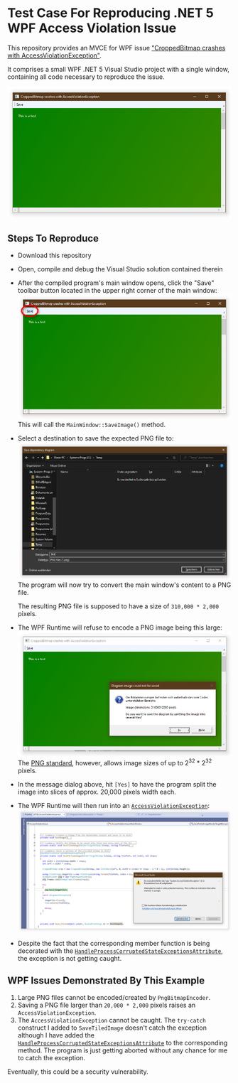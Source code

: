 # Test Case For Reproducing .NET 5 WPF Access Violation Issue

This repository provides an MVCE for WPF issue ["CroppedBitmap crashes with AccessViolationException"](https://github.com/dotnet/wpf/issues/5125).

It comprises a small WPF .NET 5 Visual Studio project with a single window, containing
all code necessary to reproduce the issue.

![MainWindow screenshot](.doc/images/1%20-%20Screenshot.png)

## Steps To Reproduce

- Download this repository
- Open, compile and debug the Visual Studio solution contained therein
- After the compiled program's main window opens, click the "Save" toolbar button located
  in the upper right corner of the main window:
	![MainWindows Save toolbar button](.doc/images/2%20-%20Save%20Image.png)
	This will call the `MainWindow::SaveImage()` method.
- Select a destination to save the expected PNG file to:
  ![Save As dialog window](.doc/images/3%20-%20Save%20As.png)
	The program will now try to convert the main window's content to a PNG file.

	The resulting PNG file is supposed to have a size of `310,000 * 2,000` pixels.
- The WPF Runtime will refuse to encode a PNG image being this large:
  ![WPF cannot save a PNG file this large](.doc/images/4%20-%20Cannot%20save%20large%20PNG%20file.png)
	The [PNG standard](https://www.w3.org/TR/2003/REC-PNG-20031110/#11IHDR), however, allows image sizes of up to 2<sup>32</sup> * 2<sup>32</sup>
	pixels.
- In the message dialog above, hit `[Yes]` to have the program split the image into slices of
  approx. 20,000 pixels width each.
- The WPF Runtime will then run into an [`AccessViolationException`](https://docs.microsoft.com/dotnet/api/system.accessviolationexception):
  ![WPF Runtime AccessViolationException](.doc/images/5%20-%20.NET%20Runtime%20exception.png)
- Despite the fact that the corresponding member function is being decorated with the
  [`HandleProcessCorruptedStateExceptionsAttribute`](https://docs.microsoft.com/dotnet/api/system.runtime.exceptionservices.handleprocesscorruptedstateexceptionsattribute),
	the exception is not getting caught.

## WPF Issues Demonstrated By This Example

1. Large PNG files cannot be encoded/created by `PngBitmapEncoder`.
1. Saving a PNG file larger than `20,000 * 2,000` pixels raises an `AccessViolationException`.
1. The `AccessViolationException` cannot be caught. The `try-catch` construct I added to `SaveTiledImage` doesn't catch the exception although I have added the
  [`HandleProcessCorruptedStateExceptionsAttribute`](https://docs.microsoft.com/dotnet/api/system.runtime.exceptionservices.handleprocesscorruptedstateexceptionsattribute)
	to the corresponding method. The program is just getting aborted without any chance for me
	to catch the exception.

Eventually, this could be a security vulnerability.